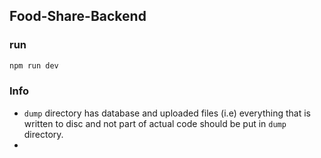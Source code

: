 ## Food-Share-Backend

### run 
```sh
npm run dev
```

### Info 
- ```dump``` directory has database and uploaded files (i.e) everything that is written to disc and not part of actual code should be put in ```dump``` directory.
- 
